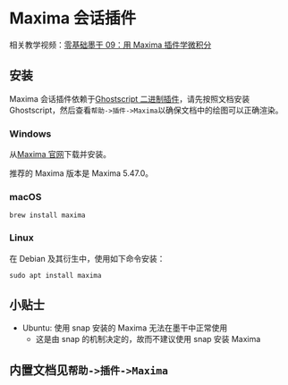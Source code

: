 # Maxima 会话插件

相关教学视频：[零基础墨干 09：用 Maxima 插件学微积分](https://www.bilibili.com/video/BV1JJ4m1V7Mq/)

## 安装

Maxima 会话插件依赖于[Ghostscript 二进制插件](plugin_binary_gs.md)，请先按照文档安装 Ghostscript，然后查看`帮助->插件->Maxima`以确保文档中的绘图可以正确渲染。

### Windows

从[Maxima 官网](https://maxima.sourceforge.io)下载并安装。

推荐的 Maxima 版本是 Maxima 5.47.0。

### macOS

```
brew install maxima
```

### Linux

在 Debian 及其衍生中，使用如下命令安装：

```
sudo apt install maxima
```

## 小贴士

- Ubuntu: 使用 snap 安装的 Maxima 无法在墨干中正常使用
  - 这是由 snap 的机制决定的，故而不建议使用 snap 安装 Maxima

## 内置文档见`帮助->插件->Maxima`
